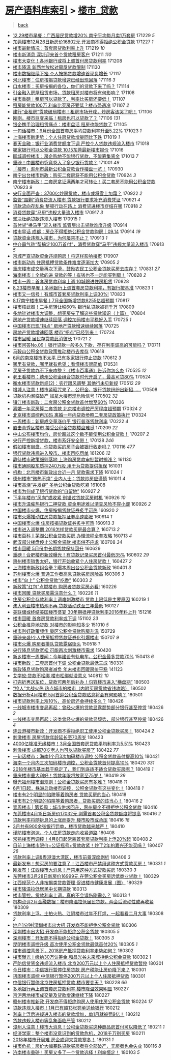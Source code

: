 [房产语料库索引](../../README.md)  > [楼市_贷款](楼市_贷款.md)
====
> [back](../README.md)

- [12.29楼市早餐：广西居民贷款增20% 南宁平均每月卖1万套房](http://jkwz.applinzi.com/ittc/7052515098512327697.html#12.29%E6%A5%BC%E5%B8%82%E6%97%A9%E9%A4%90%EF%BC%9A%E5%B9%BF%E8%A5%BF%E5%B1%85%E6%B0%91%E8%B4%B7%E6%AC%BE%E5%A2%9E20%25+%E5%8D%97%E5%AE%81%E5%B9%B3%E5%9D%87%E6%AF%8F%E6%9C%88%E5%8D%961%E4%B8%87%E5%A5%97%E6%88%BF) 171229 *5* 
- [东莞楼市12月26日新房价16802元 开发商不得拒绝公积金贷款](http://jkwz.applinzi.com/ittc/7051768525222315024.html#%E4%B8%9C%E8%8E%9E%E6%A5%BC%E5%B8%8212%E6%9C%8826%E6%97%A5%E6%96%B0%E6%88%BF%E4%BB%B716802%E5%85%83+%E5%BC%80%E5%8F%91%E5%95%86%E4%B8%8D%E5%BE%97%E6%8B%92%E7%BB%9D%E5%85%AC%E7%A7%AF%E9%87%91%E8%B4%B7%E6%AC%BE) 171227 *1* 
- [楼市最新情况：首套房贷款利率上升](http://jkwz.applinzi.com/ittc/7048757250397570065.html#%E6%A5%BC%E5%B8%82%E6%9C%80%E6%96%B0%E6%83%85%E5%86%B5%EF%BC%9A%E9%A6%96%E5%A5%97%E6%88%BF%E8%B4%B7%E6%AC%BE%E5%88%A9%E7%8E%87%E4%B8%8A%E5%8D%87) 171219 *10* 
- [楼市新消息 深圳迎来首个贷款租房客户](http://jkwz.applinzi.com/ittc/7045787948962808848.html#%E6%A5%BC%E5%B8%82%E6%96%B0%E6%B6%88%E6%81%AF+%E6%B7%B1%E5%9C%B3%E8%BF%8E%E6%9D%A5%E9%A6%96%E4%B8%AA%E8%B4%B7%E6%AC%BE%E7%A7%9F%E6%88%BF%E5%AE%A2%E6%88%B7) 171211 *110* 
- [楼市大变化！各地银行或将上调首付房贷款利率](http://jkwz.applinzi.com/ittc/7044704806684328977.html#%E6%A5%BC%E5%B8%82%E5%A4%A7%E5%8F%98%E5%8C%96%EF%BC%81%E5%90%84%E5%9C%B0%E9%93%B6%E8%A1%8C%E6%88%96%E5%B0%86%E4%B8%8A%E8%B0%83%E9%A6%96%E4%BB%98%E6%88%BF%E8%B4%B7%E6%AC%BE%E5%88%A9%E7%8E%87) 171208  
- [楼市降温 新西兰放松对房屋贷款限制](http://jkwz.applinzi.com/ittc/7041602214898959376.html#%E6%A5%BC%E5%B8%82%E9%99%8D%E6%B8%A9+%E6%96%B0%E8%A5%BF%E5%85%B0%E6%94%BE%E6%9D%BE%E5%AF%B9%E6%88%BF%E5%B1%8B%E8%B4%B7%E6%AC%BE%E9%99%90%E5%88%B6) 171130  
- [楼市数据继续下挫 个人按揭贷款增速首现负增长](http://jkwz.applinzi.com/ittc/7036880069040014353.html#%E6%A5%BC%E5%B8%82%E6%95%B0%E6%8D%AE%E7%BB%A7%E7%BB%AD%E4%B8%8B%E6%8C%AB+%E4%B8%AA%E4%BA%BA%E6%8C%89%E6%8F%AD%E8%B4%B7%E6%AC%BE%E5%A2%9E%E9%80%9F%E9%A6%96%E7%8E%B0%E8%B4%9F%E5%A2%9E%E9%95%BF) 171117  
- [河北楼市：住房按揭贷款增速已经出现回落](http://jkwz.applinzi.com/ittc/7036428404549747728.html#%E6%B2%B3%E5%8C%97%E6%A5%BC%E5%B8%82%EF%BC%9A%E4%BD%8F%E6%88%BF%E6%8C%89%E6%8F%AD%E8%B4%B7%E6%AC%BE%E5%A2%9E%E9%80%9F%E5%B7%B2%E7%BB%8F%E5%87%BA%E7%8E%B0%E5%9B%9E%E8%90%BD) 171116 *3* 
- [口水楼市：买房按揭的各位，你们的贷款下来了吗？](http://jkwz.applinzi.com/ittc/7035749573602051088.html#%E5%8F%A3%E6%B0%B4%E6%A5%BC%E5%B8%82%EF%BC%9A%E4%B9%B0%E6%88%BF%E6%8C%89%E6%8F%AD%E7%9A%84%E5%90%84%E4%BD%8D%EF%BC%8C%E4%BD%A0%E4%BB%AC%E7%9A%84%E8%B4%B7%E6%AC%BE%E4%B8%8B%E6%9D%A5%E4%BA%86%E5%90%97%EF%BC%9F) 171114  
- [引金融入房屋租赁市场，贷款租房对楼市将有何影响？](http://jkwz.applinzi.com/ittc/7033592318437884945.html#%E5%BC%95%E9%87%91%E8%9E%8D%E5%85%A5%E6%88%BF%E5%B1%8B%E7%A7%9F%E8%B5%81%E5%B8%82%E5%9C%BA%EF%BC%8C%E8%B4%B7%E6%AC%BE%E7%A7%9F%E6%88%BF%E5%AF%B9%E6%A5%BC%E5%B8%82%E5%B0%86%E6%9C%89%E4%BD%95%E5%BD%B1%E5%93%8D%EF%BC%9F) 171108  
- [楼市重磅｜租房可以贷款了、利率比买房还要低！](http://jkwz.applinzi.com/ittc/7033156785442128913.html#%E6%A5%BC%E5%B8%82%E9%87%8D%E7%A3%85%EF%BD%9C%E7%A7%9F%E6%88%BF%E5%8F%AF%E4%BB%A5%E8%B4%B7%E6%AC%BE%E4%BA%86%E3%80%81%E5%88%A9%E7%8E%87%E6%AF%94%E4%B9%B0%E6%88%BF%E8%BF%98%E8%A6%81%E4%BD%8E%EF%BC%81) 171107  
- [租房能贷款100万 利率比买房还要低？楼市恐遇冷](http://jkwz.applinzi.com/ittc/7033147883484873745.html#%E7%A7%9F%E6%88%BF%E8%83%BD%E8%B4%B7%E6%AC%BE100%E4%B8%87+%E5%88%A9%E7%8E%87%E6%AF%94%E4%B9%B0%E6%88%BF%E8%BF%98%E8%A6%81%E4%BD%8E%EF%BC%9F%E6%A5%BC%E5%B8%82%E6%81%90%E9%81%87%E5%86%B7) 171107 *2* 
- [建行“全租房”贷款破局楼市！租房市场开戏，炒房客该哭了吧！](http://jkwz.applinzi.com/ittc/7032979206525420561.html#%E5%BB%BA%E8%A1%8C%E2%80%9C%E5%85%A8%E7%A7%9F%E6%88%BF%E2%80%9D%E8%B4%B7%E6%AC%BE%E7%A0%B4%E5%B1%80%E6%A5%BC%E5%B8%82%EF%BC%81%E7%A7%9F%E6%88%BF%E5%B8%82%E5%9C%BA%E5%BC%80%E6%88%8F%EF%BC%8C%E7%82%92%E6%88%BF%E5%AE%A2%E8%AF%A5%E5%93%AD%E4%BA%86%E5%90%A7%EF%BC%81) 171106  
- [刚刚，楼市巨变来临！租房也可以贷款了？](http://jkwz.applinzi.com/ittc/7032953021359719441.html#%E5%88%9A%E5%88%9A%EF%BC%8C%E6%A5%BC%E5%B8%82%E5%B7%A8%E5%8F%98%E6%9D%A5%E4%B8%B4%EF%BC%81%E7%A7%9F%E6%88%BF%E4%B9%9F%E5%8F%AF%E4%BB%A5%E8%B4%B7%E6%AC%BE%E4%BA%86%EF%BC%9F) 171106 *131* 
- [银企携手治理租赁痛点：楼市盘活 租房也能贷款了](http://jkwz.applinzi.com/ittc/7032510496434029584.html#%E9%93%B6%E4%BC%81%E6%90%BA%E6%89%8B%E6%B2%BB%E7%90%86%E7%A7%9F%E8%B5%81%E7%97%9B%E7%82%B9%EF%BC%9A%E6%A5%BC%E5%B8%82%E7%9B%98%E6%B4%BB+%E7%A7%9F%E6%88%BF%E4%B9%9F%E8%83%BD%E8%B4%B7%E6%AC%BE%E4%BA%86) 171105  
- [一句话楼市：9月份全国首套房平均贷款利率升至5.22%](http://jkwz.applinzi.com/ittc/7027632909031310352.html#%E4%B8%80%E5%8F%A5%E8%AF%9D%E6%A5%BC%E5%B8%82%EF%BC%9A9%E6%9C%88%E4%BB%BD%E5%85%A8%E5%9B%BD%E9%A6%96%E5%A5%97%E6%88%BF%E5%B9%B3%E5%9D%87%E8%B4%B7%E6%AC%BE%E5%88%A9%E7%8E%87%E5%8D%87%E8%87%B35.22%25) 171023 *1* 
- [上海楼市新走势：个人住房贷款增量同比下跌](http://jkwz.applinzi.com/ittc/7026087238046319633.html#%E4%B8%8A%E6%B5%B7%E6%A5%BC%E5%B8%82%E6%96%B0%E8%B5%B0%E5%8A%BF%EF%BC%9A%E4%B8%AA%E4%BA%BA%E4%BD%8F%E6%88%BF%E8%B4%B7%E6%AC%BE%E5%A2%9E%E9%87%8F%E5%90%8C%E6%AF%94%E4%B8%8B%E8%B7%8C) 171019 *1* 
- [春天金融：银行业消费贷额度下调 严控个人贷款违规流入楼市](http://jkwz.applinzi.com/ittc/7025817383606944785.html#%E6%98%A5%E5%A4%A9%E9%87%91%E8%9E%8D%EF%BC%9A%E9%93%B6%E8%A1%8C%E4%B8%9A%E6%B6%88%E8%B4%B9%E8%B4%B7%E9%A2%9D%E5%BA%A6%E4%B8%8B%E8%B0%83+%E4%B8%A5%E6%8E%A7%E4%B8%AA%E4%BA%BA%E8%B4%B7%E6%AC%BE%E8%BF%9D%E8%A7%84%E6%B5%81%E5%85%A5%E6%A5%BC%E5%B8%82) 171018  
- [哪家银行可以公积金贷款 10.15东莞最新楼市报价](http://jkwz.applinzi.com/ittc/7024973689014191120.html#%E5%93%AA%E5%AE%B6%E9%93%B6%E8%A1%8C%E5%8F%AF%E4%BB%A5%E5%85%AC%E7%A7%AF%E9%87%91%E8%B4%B7%E6%AC%BE+10.15%E4%B8%9C%E8%8E%9E%E6%9C%80%E6%96%B0%E6%A5%BC%E5%B8%82%E6%8A%A5%E4%BB%B7) 171016  
- [聊城调控楼市：房企购地不能银行贷款，不能筹集资金](http://jkwz.applinzi.com/ittc/7023945113733170193.html#%E8%81%8A%E5%9F%8E%E8%B0%83%E6%8E%A7%E6%A5%BC%E5%B8%82%EF%BC%9A%E6%88%BF%E4%BC%81%E8%B4%AD%E5%9C%B0%E4%B8%8D%E8%83%BD%E9%93%B6%E8%A1%8C%E8%B4%B7%E6%AC%BE%EF%BC%8C%E4%B8%8D%E8%83%BD%E7%AD%B9%E9%9B%86%E8%B5%84%E9%87%91) 171013 *7* 
- [重磅！中国楼市究竟卷入了多少银行贷款？](http://jkwz.applinzi.com/ittc/7018863991353508880.html#%E9%87%8D%E7%A3%85%EF%BC%81%E4%B8%AD%E5%9B%BD%E6%A5%BC%E5%B8%82%E7%A9%B6%E7%AB%9F%E5%8D%B7%E5%85%A5%E4%BA%86%E5%A4%9A%E5%B0%91%E9%93%B6%E8%A1%8C%E8%B4%B7%E6%AC%BE%EF%BC%9F) 171001 *49* 
- [「楼市」滁州市最新公积金贷款合作楼盘一览！](http://jkwz.applinzi.com/ittc/7019176125690020880.html#%E3%80%8C%E6%A5%BC%E5%B8%82%E3%80%8D%E6%BB%81%E5%B7%9E%E5%B8%82%E6%9C%80%E6%96%B0%E5%85%AC%E7%A7%AF%E9%87%91%E8%B4%B7%E6%AC%BE%E5%90%88%E4%BD%9C%E6%A5%BC%E7%9B%98%E4%B8%80%E8%A7%88%EF%BC%81) 170930  
- [南宁出台楼市新政：购买二套房将不能用公积金贷款](http://jkwz.applinzi.com/ittc/7016797270404760592.html#%E5%8D%97%E5%AE%81%E5%87%BA%E5%8F%B0%E6%A5%BC%E5%B8%82%E6%96%B0%E6%94%BF%EF%BC%9A%E8%B4%AD%E4%B9%B0%E4%BA%8C%E5%A5%97%E6%88%BF%E5%B0%86%E4%B8%8D%E8%83%BD%E7%94%A8%E5%85%AC%E7%A7%AF%E9%87%91%E8%B4%B7%E6%AC%BE) 170924 *3* 
- [南宁楼市新政！二套房拿证满两年才可转让！买二套房不能用公积金贷款](http://jkwz.applinzi.com/ittc/7016498560839975952.html#%E5%8D%97%E5%AE%81%E6%A5%BC%E5%B8%82%E6%96%B0%E6%94%BF%EF%BC%81%E4%BA%8C%E5%A5%97%E6%88%BF%E6%8B%BF%E8%AF%81%E6%BB%A1%E4%B8%A4%E5%B9%B4%E6%89%8D%E5%8F%AF%E8%BD%AC%E8%AE%A9%EF%BC%81%E4%B9%B0%E4%BA%8C%E5%A5%97%E6%88%BF%E4%B8%8D%E8%83%BD%E7%94%A8%E5%85%AC%E7%A7%AF%E9%87%91%E8%B4%B7%E6%AC%BE) 170923 *9* 
- [央行全面严查：3700亿炒房贷款，楼市或将雪上加霜？](http://jkwz.applinzi.com/ittc/7016081625891472401.html#%E5%A4%AE%E8%A1%8C%E5%85%A8%E9%9D%A2%E4%B8%A5%E6%9F%A5%EF%BC%9A3700%E4%BA%BF%E7%82%92%E6%88%BF%E8%B4%B7%E6%AC%BE%EF%BC%8C%E6%A5%BC%E5%B8%82%E6%88%96%E5%B0%86%E9%9B%AA%E4%B8%8A%E5%8A%A0%E9%9C%9C%EF%BC%9F) 170922 *2* 
- [监管“围剿”消费贷流入楼市 贷款银行要求补充消费凭证](http://jkwz.applinzi.com/ittc/7015673660906669072.html#%E7%9B%91%E7%AE%A1%E2%80%9C%E5%9B%B4%E5%89%BF%E2%80%9D%E6%B6%88%E8%B4%B9%E8%B4%B7%E6%B5%81%E5%85%A5%E6%A5%BC%E5%B8%82+%E8%B4%B7%E6%AC%BE%E9%93%B6%E8%A1%8C%E8%A6%81%E6%B1%82%E8%A1%A5%E5%85%85%E6%B6%88%E8%B4%B9%E5%87%AD%E8%AF%81) 170921 *4* 
- [贷款流向存乱象 整顿行动在路上 消费贷进楼市症结在哪](http://jkwz.applinzi.com/ittc/7014429723751613456.html#%E8%B4%B7%E6%AC%BE%E6%B5%81%E5%90%91%E5%AD%98%E4%B9%B1%E8%B1%A1+%E6%95%B4%E9%A1%BF%E8%A1%8C%E5%8A%A8%E5%9C%A8%E8%B7%AF%E4%B8%8A+%E6%B6%88%E8%B4%B9%E8%B4%B7%E8%BF%9B%E6%A5%BC%E5%B8%82%E7%97%87%E7%BB%93%E5%9C%A8%E5%93%AA) 170918 *2* 
- [消费贷款穿“马甲”违规大量流入楼市](http://jkwz.applinzi.com/ittc/7014179811092857872.html#%E6%B6%88%E8%B4%B9%E8%B4%B7%E6%AC%BE%E7%A9%BF%E2%80%9C%E9%A9%AC%E7%94%B2%E2%80%9D%E8%BF%9D%E8%A7%84%E5%A4%A7%E9%87%8F%E6%B5%81%E5%85%A5%E6%A5%BC%E5%B8%82) 170917 *3* 
- [坚决杜绝贷款违规入楼市](http://jkwz.applinzi.com/ittc/7013431736149738512.html#%E5%9D%9A%E5%86%B3%E6%9D%9C%E7%BB%9D%E8%B4%B7%E6%AC%BE%E8%BF%9D%E8%A7%84%E5%85%A5%E6%A5%BC%E5%B8%82) 170915 *1* 
- [首付贷“换马甲”流入楼市 监管层出击贷款难度升级](http://jkwz.applinzi.com/ittc/7013226676488766225.html#%E9%A6%96%E4%BB%98%E8%B4%B7%E2%80%9C%E6%8D%A2%E9%A9%AC%E7%94%B2%E2%80%9D%E6%B5%81%E5%85%A5%E6%A5%BC%E5%B8%82+%E7%9B%91%E7%AE%A1%E5%B1%82%E5%87%BA%E5%87%BB%E8%B4%B7%E6%AC%BE%E9%9A%BE%E5%BA%A6%E5%8D%87%E7%BA%A7) 170914  
- [楼市早话 成都：房企不得拒绝公积金贷款购房｜09.14](http://jkwz.applinzi.com/ittc/7013098903313056785.html#%E6%A5%BC%E5%B8%82%E6%97%A9%E8%AF%9D+%E6%88%90%E9%83%BD%EF%BC%9A%E6%88%BF%E4%BC%81%E4%B8%8D%E5%BE%97%E6%8B%92%E7%BB%9D%E5%85%AC%E7%A7%AF%E9%87%91%E8%B4%B7%E6%AC%BE%E8%B4%AD%E6%88%BF%EF%BD%9C09.14) 170914 *19* 
- [贷款资金违规入楼市，为何屡禁不止？](http://jkwz.applinzi.com/ittc/7012910848090309649.html#%E8%B4%B7%E6%AC%BE%E8%B5%84%E9%87%91%E8%BF%9D%E8%A7%84%E5%85%A5%E6%A5%BC%E5%B8%82%EF%BC%8C%E4%B8%BA%E4%BD%95%E5%B1%A1%E7%A6%81%E4%B8%8D%E6%AD%A2%EF%BC%9F) 170913 *1* 
- [中介霸气称“帮搞定100万首付”，消费贷款穿“马甲”违规大量流入楼市](http://jkwz.applinzi.com/ittc/7012836473265718288.html#%E4%B8%AD%E4%BB%8B%E9%9C%B8%E6%B0%94%E7%A7%B0%E2%80%9C%E5%B8%AE%E6%90%9E%E5%AE%9A100%E4%B8%87%E9%A6%96%E4%BB%98%E2%80%9D%EF%BC%8C%E6%B6%88%E8%B4%B9%E8%B4%B7%E6%AC%BE%E7%A9%BF%E2%80%9C%E9%A9%AC%E7%94%B2%E2%80%9D%E8%BF%9D%E8%A7%84%E5%A4%A7%E9%87%8F%E6%B5%81%E5%85%A5%E6%A5%BC%E5%B8%82) 170913 *5* 
- [京城严查贷款资金违规购房！将这样影响楼市](http://jkwz.applinzi.com/ittc/7010602942389027857.html#%E4%BA%AC%E5%9F%8E%E4%B8%A5%E6%9F%A5%E8%B4%B7%E6%AC%BE%E8%B5%84%E9%87%91%E8%BF%9D%E8%A7%84%E8%B4%AD%E6%88%BF%EF%BC%81%E5%B0%86%E8%BF%99%E6%A0%B7%E5%BD%B1%E5%93%8D%E6%A5%BC%E5%B8%82) 170907  
- [楼市新动态 住房抵押贷款条件难度逐渐加大](http://jkwz.applinzi.com/ittc/7009762313874441232.html#%E6%A5%BC%E5%B8%82%E6%96%B0%E5%8A%A8%E6%80%81+%E4%BD%8F%E6%88%BF%E6%8A%B5%E6%8A%BC%E8%B4%B7%E6%AC%BE%E6%9D%A1%E4%BB%B6%E9%9A%BE%E5%BA%A6%E9%80%90%E6%B8%90%E5%8A%A0%E5%A4%A7) 170905 *2* 
- [重庆楼市成交量再次下滑，鼓励农民工公积金贷款买房去库存？](http://jkwz.applinzi.com/ittc/7007988962508145681.html#%E9%87%8D%E5%BA%86%E6%A5%BC%E5%B8%82%E6%88%90%E4%BA%A4%E9%87%8F%E5%86%8D%E6%AC%A1%E4%B8%8B%E6%BB%91%EF%BC%8C%E9%BC%93%E5%8A%B1%E5%86%9C%E6%B0%91%E5%B7%A5%E5%85%AC%E7%A7%AF%E9%87%91%E8%B4%B7%E6%AC%BE%E4%B9%B0%E6%88%BF%E5%8E%BB%E5%BA%93%E5%AD%98%EF%BC%9F) 170831 *27* 
- [海南楼市丨全款的进 贷款的等！有钱也不一定能买到房！](http://jkwz.applinzi.com/ittc/7006870918675301392.html#%E6%B5%B7%E5%8D%97%E6%A5%BC%E5%B8%82%E4%B8%A8%E5%85%A8%E6%AC%BE%E7%9A%84%E8%BF%9B+%E8%B4%B7%E6%AC%BE%E7%9A%84%E7%AD%89%EF%BC%81%E6%9C%89%E9%92%B1%E4%B9%9F%E4%B8%8D%E4%B8%80%E5%AE%9A%E8%83%BD%E4%B9%B0%E5%88%B0%E6%88%BF%EF%BC%81) 170828 *2* 
- [楼市一周：首套房贷款利率上调 10城跟进住房租赁](http://jkwz.applinzi.com/ittc/7006791008963281937.html#%E6%A5%BC%E5%B8%82%E4%B8%80%E5%91%A8%EF%BC%9A%E9%A6%96%E5%A5%97%E6%88%BF%E8%B4%B7%E6%AC%BE%E5%88%A9%E7%8E%87%E4%B8%8A%E8%B0%83+10%E5%9F%8E%E8%B7%9F%E8%BF%9B%E4%BD%8F%E6%88%BF%E7%A7%9F%E8%B5%81) 170828  
- [8.23楼市早餐丨多地银行上调首套房贷款利率，有银行按基准](http://jkwz.applinzi.com/ittc/7004930253418660881.html#8.23%E6%A5%BC%E5%B8%82%E6%97%A9%E9%A4%90%E4%B8%A8%E5%A4%9A%E5%9C%B0%E9%93%B6%E8%A1%8C%E4%B8%8A%E8%B0%83%E9%A6%96%E5%A5%97%E6%88%BF%E8%B4%B7%E6%AC%BE%E5%88%A9%E7%8E%87%EF%BC%8C%E6%9C%89%E9%93%B6%E8%A1%8C%E6%8C%89%E5%9F%BA%E5%87%86) 170823 *1* 
- [楼市又一信号！有城市首套房贷款利率上调30%!](http://jkwz.applinzi.com/ittc/7004923505035183120.html#%E6%A5%BC%E5%B8%82%E5%8F%88%E4%B8%80%E4%BF%A1%E5%8F%B7%EF%BC%81%E6%9C%89%E5%9F%8E%E5%B8%82%E9%A6%96%E5%A5%97%E6%88%BF%E8%B4%B7%E6%AC%BE%E5%88%A9%E7%8E%87%E4%B8%8A%E8%B0%8330%25%21) 170823  
- [8.17南宁楼市早餐丨7月全国新增贷款8255亿超预期](http://jkwz.applinzi.com/ittc/7002710731001431056.html#8.17%E5%8D%97%E5%AE%81%E6%A5%BC%E5%B8%82%E6%97%A9%E9%A4%90%E4%B8%A87%E6%9C%88%E5%85%A8%E5%9B%BD%E6%96%B0%E5%A2%9E%E8%B4%B7%E6%AC%BE8255%E4%BA%BF%E8%B6%85%E9%A2%84%E6%9C%9F) 170817  
- [楼市核武器！二手房转让税60% 银行乱贷款被罚千万](http://jkwz.applinzi.com/ittc/6999730750407312401.html#%E6%A5%BC%E5%B8%82%E6%A0%B8%E6%AD%A6%E5%99%A8%EF%BC%81%E4%BA%8C%E6%89%8B%E6%88%BF%E8%BD%AC%E8%AE%A9%E7%A8%8E60%25+%E9%93%B6%E8%A1%8C%E4%B9%B1%E8%B4%B7%E6%AC%BE%E8%A2%AB%E7%BD%9A%E5%8D%83%E4%B8%87) 170809  
- [多地针对楼市大调整，想买房先了解这些贷款知识（上篇）](http://jkwz.applinzi.com/ittc/6997957657640829968.html#%E5%A4%9A%E5%9C%B0%E9%92%88%E5%AF%B9%E6%A5%BC%E5%B8%82%E5%A4%A7%E8%B0%83%E6%95%B4%EF%BC%8C%E6%83%B3%E4%B9%B0%E6%88%BF%E5%85%88%E4%BA%86%E8%A7%A3%E8%BF%99%E4%BA%9B%E8%B4%B7%E6%AC%BE%E7%9F%A5%E8%AF%86%EF%BC%88%E4%B8%8A%E7%AF%87%EF%BC%89) 170804  
- [房地产贷款增速继续回落 调控加码楼市平稳好入手](http://jkwz.applinzi.com/ittc/6994286216818983952.html#%E6%88%BF%E5%9C%B0%E4%BA%A7%E8%B4%B7%E6%AC%BE%E5%A2%9E%E9%80%9F%E7%BB%A7%E7%BB%AD%E5%9B%9E%E8%90%BD+%E8%B0%83%E6%8E%A7%E5%8A%A0%E7%A0%81%E6%A5%BC%E5%B8%82%E5%B9%B3%E7%A8%B3%E5%A5%BD%E5%85%A5%E6%89%8B) 170725 *1* 
- [中国楼市已现“拐点” 房地产贷款增速继续回落](http://jkwz.applinzi.com/ittc/6994175637261386768.html#%E4%B8%AD%E5%9B%BD%E6%A5%BC%E5%B8%82%E5%B7%B2%E7%8E%B0%E2%80%9C%E6%8B%90%E7%82%B9%E2%80%9D+%E6%88%BF%E5%9C%B0%E4%BA%A7%E8%B4%B7%E6%AC%BE%E5%A2%9E%E9%80%9F%E7%BB%A7%E7%BB%AD%E5%9B%9E%E8%90%BD) 170725  
- [房地产贷款增速回落 楼市“拐点”已经到来！](http://jkwz.applinzi.com/ittc/6993906046454989840.html#%E6%88%BF%E5%9C%B0%E4%BA%A7%E8%B4%B7%E6%AC%BE%E5%A2%9E%E9%80%9F%E5%9B%9E%E8%90%BD+%E6%A5%BC%E5%B8%82%E2%80%9C%E6%8B%90%E7%82%B9%E2%80%9D%E5%B7%B2%E7%BB%8F%E5%88%B0%E6%9D%A5%EF%BC%81) 170724  
- [楼市回暖 居民存贷款此消彼长](http://jkwz.applinzi.com/ittc/6992584544400966416.html#%E6%A5%BC%E5%B8%82%E5%9B%9E%E6%9A%96+%E5%B1%85%E6%B0%91%E5%AD%98%E8%B4%B7%E6%AC%BE%E6%AD%A4%E6%B6%88%E5%BD%BC%E9%95%BF) 170721 *2* 
- [楼市问答No.09｜银行贷款一般多久下款，存在利率调高的可能吗？](http://jkwz.applinzi.com/ittc/6988833360083158020.html#%E6%A5%BC%E5%B8%82%E9%97%AE%E7%AD%94No.09%EF%BD%9C%E9%93%B6%E8%A1%8C%E8%B4%B7%E6%AC%BE%E4%B8%80%E8%88%AC%E5%A4%9A%E4%B9%85%E4%B8%8B%E6%AC%BE%EF%BC%8C%E5%AD%98%E5%9C%A8%E5%88%A9%E7%8E%87%E8%B0%83%E9%AB%98%E7%9A%84%E5%8F%AF%E8%83%BD%E5%90%97%EF%BC%9F) 170711  
- [马鞍山公积金贷款政策推动楼市去库存](http://jkwz.applinzi.com/ittc/6980567281510646789.html#%E9%A9%AC%E9%9E%8D%E5%B1%B1%E5%85%AC%E7%A7%AF%E9%87%91%E8%B4%B7%E6%AC%BE%E6%94%BF%E7%AD%96%E6%8E%A8%E5%8A%A8%E6%A5%BC%E5%B8%82%E5%8E%BB%E5%BA%93%E5%AD%98) 170618  
- [6月的南京楼市不太平 已有多家银行停止贷款](http://jkwz.applinzi.com/ittc/6978331584808616964.html#6%E6%9C%88%E7%9A%84%E5%8D%97%E4%BA%AC%E6%A5%BC%E5%B8%82%E4%B8%8D%E5%A4%AA%E5%B9%B3+%E5%B7%B2%E6%9C%89%E5%A4%9A%E5%AE%B6%E9%93%B6%E8%A1%8C%E5%81%9C%E6%AD%A2%E8%B4%B7%E6%AC%BE) 170612 *3* 
- [哪里有贷款，哪里就有希望：看懂楼市很简单](http://jkwz.applinzi.com/ittc/6973767456215532548.html#%E5%93%AA%E9%87%8C%E6%9C%89%E8%B4%B7%E6%AC%BE%EF%BC%8C%E5%93%AA%E9%87%8C%E5%B0%B1%E6%9C%89%E5%B8%8C%E6%9C%9B%EF%BC%9A%E7%9C%8B%E6%87%82%E6%A5%BC%E5%B8%82%E5%BE%88%E7%AE%80%E5%8D%95) 170531  
- [买房子贷款办不下来咋整？《楼市百事通》告诉你怎么办](http://jkwz.applinzi.com/ittc/6971383612816491525.html#%E4%B9%B0%E6%88%BF%E5%AD%90%E8%B4%B7%E6%AC%BE%E5%8A%9E%E4%B8%8D%E4%B8%8B%E6%9D%A5%E5%92%8B%E6%95%B4%EF%BC%9F%E3%80%8A%E6%A5%BC%E5%B8%82%E7%99%BE%E4%BA%8B%E9%80%9A%E3%80%8B%E5%91%8A%E8%AF%89%E4%BD%A0%E6%80%8E%E4%B9%88%E5%8A%9E) 170525 *12* 
- [老王看楼市：德州公积金组合贷款时代开启了，最高可贷80%](http://jkwz.applinzi.com/ittc/6971376304787031045.html#%E8%80%81%E7%8E%8B%E7%9C%8B%E6%A5%BC%E5%B8%82%EF%BC%9A%E5%BE%B7%E5%B7%9E%E5%85%AC%E7%A7%AF%E9%87%91%E7%BB%84%E5%90%88%E8%B4%B7%E6%AC%BE%E6%97%B6%E4%BB%A3%E5%BC%80%E5%90%AF%E4%BA%86%EF%BC%8C%E6%9C%80%E9%AB%98%E5%8F%AF%E8%B4%B780%25) 170524  
- [衡水楼市贷款新规(2)：农行跟风调整 其他行未见新规](http://jkwz.applinzi.com/ittc/6966727834696418309.html#%E8%A1%A1%E6%B0%B4%E6%A5%BC%E5%B8%82%E8%B4%B7%E6%AC%BE%E6%96%B0%E8%A7%84%282%29%EF%BC%9A%E5%86%9C%E8%A1%8C%E8%B7%9F%E9%A3%8E%E8%B0%83%E6%95%B4+%E5%85%B6%E4%BB%96%E8%A1%8C%E6%9C%AA%E8%A7%81%E6%96%B0%E8%A7%84) 170512 *29* 
- [增城人注意！楼市紧箍咒来了，公积金、银行贷款纷纷出新招……](http://jkwz.applinzi.com/ittc/6965134736723805188.html#%E5%A2%9E%E5%9F%8E%E4%BA%BA%E6%B3%A8%E6%84%8F%EF%BC%81%E6%A5%BC%E5%B8%82%E7%B4%A7%E7%AE%8D%E5%92%92%E6%9D%A5%E4%BA%86%EF%BC%8C%E5%85%AC%E7%A7%AF%E9%87%91%E3%80%81%E9%93%B6%E8%A1%8C%E8%B4%B7%E6%AC%BE%E7%BA%B7%E7%BA%B7%E5%87%BA%E6%96%B0%E6%8B%9B%E2%80%A6%E2%80%A6) 170508  
- [贷款机构濒临破产 加拿大楼市现危险信号](http://jkwz.applinzi.com/ittc/6962863034463683589.html#%E8%B4%B7%E6%AC%BE%E6%9C%BA%E6%9E%84%E6%BF%92%E4%B8%B4%E7%A0%B4%E4%BA%A7+%E5%8A%A0%E6%8B%BF%E5%A4%A7%E6%A5%BC%E5%B8%82%E7%8E%B0%E5%8D%B1%E9%99%A9%E4%BF%A1%E5%8F%B7) 170502 *32* 
- [镇江楼市新政：二套房公积金贷款首付增至60%](http://jkwz.applinzi.com/ittc/6949257919244796932.html#%E9%95%87%E6%B1%9F%E6%A5%BC%E5%B8%82%E6%96%B0%E6%94%BF%EF%BC%9A%E4%BA%8C%E5%A5%97%E6%88%BF%E5%85%AC%E7%A7%AF%E9%87%91%E8%B4%B7%E6%AC%BE%E9%A6%96%E4%BB%98%E5%A2%9E%E8%87%B360%25) 170326  
- [离婚一年买房算二套贷款 北京楼市调控严厉程度超预期](http://jkwz.applinzi.com/ittc/6948551991017079813.html#%E7%A6%BB%E5%A9%9A%E4%B8%80%E5%B9%B4%E4%B9%B0%E6%88%BF%E7%AE%97%E4%BA%8C%E5%A5%97%E8%B4%B7%E6%AC%BE+%E5%8C%97%E4%BA%AC%E6%A5%BC%E5%B8%82%E8%B0%83%E6%8E%A7%E4%B8%A5%E5%8E%89%E7%A8%8B%E5%BA%A6%E8%B6%85%E9%A2%84%E6%9C%9F) 170324 *2* 
- [北京楼市调控再加码 离婚一年内贷款参照二套房贷政策执行](http://jkwz.applinzi.com/ittc/6948524605827449860.html#%E5%8C%97%E4%BA%AC%E6%A5%BC%E5%B8%82%E8%B0%83%E6%8E%A7%E5%86%8D%E5%8A%A0%E7%A0%81+%E7%A6%BB%E5%A9%9A%E4%B8%80%E5%B9%B4%E5%86%85%E8%B4%B7%E6%AC%BE%E5%8F%82%E7%85%A7%E4%BA%8C%E5%A5%97%E6%88%BF%E8%B4%B7%E6%94%BF%E7%AD%96%E6%89%A7%E8%A1%8C) 170324  
- [一周楼市：新房成交量涨价平 银行普涨贷款利率](http://jkwz.applinzi.com/ittc/6937417122077737988.html#%E4%B8%80%E5%91%A8%E6%A5%BC%E5%B8%82%EF%BC%9A%E6%96%B0%E6%88%BF%E6%88%90%E4%BA%A4%E9%87%8F%E6%B6%A8%E4%BB%B7%E5%B9%B3+%E9%93%B6%E8%A1%8C%E6%99%AE%E6%B6%A8%E8%B4%B7%E6%AC%BE%E5%88%A9%E7%8E%87) 170222 *4* 
- [直击青秀区楼市 接受公积金贷款楼盘难觅](http://jkwz.applinzi.com/ittc/6932603514764395524.html#%E7%9B%B4%E5%87%BB%E9%9D%92%E7%A7%80%E5%8C%BA%E6%A5%BC%E5%B8%82+%E6%8E%A5%E5%8F%97%E5%85%AC%E7%A7%AF%E9%87%91%E8%B4%B7%E6%AC%BE%E6%A5%BC%E7%9B%98%E9%9A%BE%E8%A7%85) 170209 *22* 
- [中山公布楼市均价，房价超过这个数不能使用公积金贷款！](http://jkwz.applinzi.com/ittc/6931880886017721348.html#%E4%B8%AD%E5%B1%B1%E5%85%AC%E5%B8%83%E6%A5%BC%E5%B8%82%E5%9D%87%E4%BB%B7%EF%BC%8C%E6%88%BF%E4%BB%B7%E8%B6%85%E8%BF%87%E8%BF%99%E4%B8%AA%E6%95%B0%E4%B8%8D%E8%83%BD%E4%BD%BF%E7%94%A8%E5%85%AC%E7%A7%AF%E9%87%91%E8%B4%B7%E6%AC%BE%EF%BC%81) 170207 *2* 
- [央行严控新增贷款，楼市系好安全带！](http://jkwz.applinzi.com/ittc/6928119423818007557.html#%E5%A4%AE%E8%A1%8C%E4%B8%A5%E6%8E%A7%E6%96%B0%E5%A2%9E%E8%B4%B7%E6%AC%BE%EF%BC%8C%E6%A5%BC%E5%B8%82%E7%B3%BB%E5%A5%BD%E5%AE%89%E5%85%A8%E5%B8%A6%EF%BC%81) 170128 *246* 
- [假如楼市崩盘，你贷款买的房子会被银行收走吗？](http://jkwz.applinzi.com/ittc/6923781115457586181.html#%E5%81%87%E5%A6%82%E6%A5%BC%E5%B8%82%E5%B4%A9%E7%9B%98%EF%BC%8C%E4%BD%A0%E8%B4%B7%E6%AC%BE%E4%B9%B0%E7%9A%84%E6%88%BF%E5%AD%90%E4%BC%9A%E8%A2%AB%E9%93%B6%E8%A1%8C%E6%94%B6%E8%B5%B0%E5%90%97%EF%BC%9F) 170116 *477* 
- [银行贷款违规进入股市、楼市再吃罚单](http://jkwz.applinzi.com/ittc/6908344450769486853.html#%E9%93%B6%E8%A1%8C%E8%B4%B7%E6%AC%BE%E8%BF%9D%E8%A7%84%E8%BF%9B%E5%85%A5%E8%82%A1%E5%B8%82%E3%80%81%E6%A5%BC%E5%B8%82%E5%86%8D%E5%90%83%E7%BD%9A%E5%8D%95) 161206 *12* 
- [静待楼市政策细则落地 上海购房贷款审批暂时搁浅？](http://jkwz.applinzi.com/ittc/6906428055081190405.html#%E9%9D%99%E5%BE%85%E6%A5%BC%E5%B8%82%E6%94%BF%E7%AD%96%E7%BB%86%E5%88%99%E8%90%BD%E5%9C%B0+%E4%B8%8A%E6%B5%B7%E8%B4%AD%E6%88%BF%E8%B4%B7%E6%AC%BE%E5%AE%A1%E6%89%B9%E6%9A%82%E6%97%B6%E6%90%81%E6%B5%85%EF%BC%9F) 161130  
- [楼市通网股东质押240万股 用于为贷款提供担保](http://jkwz.applinzi.com/ittc/6895122812317991941.html#%E6%A5%BC%E5%B8%82%E9%80%9A%E7%BD%91%E8%82%A1%E4%B8%9C%E8%B4%A8%E6%8A%BC240%E4%B8%87%E8%82%A1+%E7%94%A8%E4%BA%8E%E4%B8%BA%E8%B4%B7%E6%AC%BE%E6%8F%90%E4%BE%9B%E6%8B%85%E4%BF%9D) 161031  
- [机构：北京楼市新政出台近一月 贷款需求下降](http://jkwz.applinzi.com/ittc/6892601593261720580.html#%E6%9C%BA%E6%9E%84%EF%BC%9A%E5%8C%97%E4%BA%AC%E6%A5%BC%E5%B8%82%E6%96%B0%E6%94%BF%E5%87%BA%E5%8F%B0%E8%BF%91%E4%B8%80%E6%9C%88+%E8%B4%B7%E6%AC%BE%E9%9C%80%E6%B1%82%E4%B8%8B%E9%99%8D) 161024 *1* 
- [德州楼市“微热不烧” 业内人士：贷款炒房应谨慎](http://jkwz.applinzi.com/ittc/6887655833537610757.html#%E5%BE%B7%E5%B7%9E%E6%A5%BC%E5%B8%82%E2%80%9C%E5%BE%AE%E7%83%AD%E4%B8%8D%E7%83%A7%E2%80%9D+%E4%B8%9A%E5%86%85%E4%BA%BA%E5%A3%AB%EF%BC%9A%E8%B4%B7%E6%AC%BE%E7%82%92%E6%88%BF%E5%BA%94%E8%B0%A8%E6%85%8E) 161011 *4* 
- [楼市高烧“并发症” 多地公积金贷款吃紧](http://jkwz.applinzi.com/ittc/6886701164707447813.html#%E6%A5%BC%E5%B8%82%E9%AB%98%E7%83%A7%E2%80%9C%E5%B9%B6%E5%8F%91%E7%97%87%E2%80%9D+%E5%A4%9A%E5%9C%B0%E5%85%AC%E7%A7%AF%E9%87%91%E8%B4%B7%E6%AC%BE%E5%90%83%E7%B4%A7) 161008  
- [楼市为何成了银行贷款的“自留地”](http://jkwz.applinzi.com/ittc/6882506084899619845.html#%E6%A5%BC%E5%B8%82%E4%B8%BA%E4%BD%95%E6%88%90%E4%BA%86%E9%93%B6%E8%A1%8C%E8%B4%B7%E6%AC%BE%E7%9A%84%E2%80%9C%E8%87%AA%E7%95%99%E5%9C%B0%E2%80%9D) 160927 *2* 
- [下半年楼市“风向”或收紧 别错过贷款买房时机](http://jkwz.applinzi.com/ittc/6882128996350821381.html#%E4%B8%8B%E5%8D%8A%E5%B9%B4%E6%A5%BC%E5%B8%82%E2%80%9C%E9%A3%8E%E5%90%91%E2%80%9D%E6%88%96%E6%94%B6%E7%B4%A7+%E5%88%AB%E9%94%99%E8%BF%87%E8%B4%B7%E6%AC%BE%E4%B9%B0%E6%88%BF%E6%97%B6%E6%9C%BA) 160926 *10* 
- [楼市升温催热银行二押贷款 资金用途难以清查风险不容小觑](http://jkwz.applinzi.com/ittc/6882106393825379333.html#%E6%A5%BC%E5%B8%82%E5%8D%87%E6%B8%A9%E5%82%AC%E7%83%AD%E9%93%B6%E8%A1%8C%E4%BA%8C%E6%8A%BC%E8%B4%B7%E6%AC%BE+%E8%B5%84%E9%87%91%E7%94%A8%E9%80%94%E9%9A%BE%E4%BB%A5%E6%B8%85%E6%9F%A5%E9%A3%8E%E9%99%A9%E4%B8%8D%E5%AE%B9%E5%B0%8F%E8%A7%91) 160926 *2* 
- [中国楼市火爆，住房按揭贷款证券炙手可热](http://jkwz.applinzi.com/ittc/6879888240080847876.html#%E4%B8%AD%E5%9B%BD%E6%A5%BC%E5%B8%82%E7%81%AB%E7%88%86%EF%BC%8C%E4%BD%8F%E6%88%BF%E6%8C%89%E6%8F%AD%E8%B4%B7%E6%AC%BE%E8%AF%81%E5%88%B8%E7%82%99%E6%89%8B%E5%8F%AF%E7%83%AD) 160920 *2* 
- [楼市火爆推动住房贷款抵押证券高速膨胀](http://jkwz.applinzi.com/ittc/6877663810671870980.html#%E6%A5%BC%E5%B8%82%E7%81%AB%E7%88%86%E6%8E%A8%E5%8A%A8%E4%BD%8F%E6%88%BF%E8%B4%B7%E6%AC%BE%E6%8A%B5%E6%8A%BC%E8%AF%81%E5%88%B8%E9%AB%98%E9%80%9F%E8%86%A8%E8%83%80) 160914 *1* 
- [中国楼市火爆 住房按揭贷款证券炙手可热](http://jkwz.applinzi.com/ittc/6877264919627564037.html#%E4%B8%AD%E5%9B%BD%E6%A5%BC%E5%B8%82%E7%81%AB%E7%88%86+%E4%BD%8F%E6%88%BF%E6%8C%89%E6%8F%AD%E8%B4%B7%E6%AC%BE%E8%AF%81%E5%88%B8%E7%82%99%E6%89%8B%E5%8F%AF%E7%83%AD) 160913 *3* 
- [楼市进入调整期 2016怎样贷款买房最合算？](http://jkwz.applinzi.com/ittc/6854405961661547525.html#%E6%A5%BC%E5%B8%82%E8%BF%9B%E5%85%A5%E8%B0%83%E6%95%B4%E6%9C%9F+2016%E6%80%8E%E6%A0%B7%E8%B4%B7%E6%AC%BE%E4%B9%B0%E6%88%BF%E6%9C%80%E5%90%88%E7%AE%97%EF%BC%9F) 160713 *2* 
- [楼市百科┃芜湖公积金贷款买房 办理流程全套攻略](http://jkwz.applinzi.com/ittc/6854260828358050820.html#%E6%A5%BC%E5%B8%82%E7%99%BE%E7%A7%91%E2%94%83%E8%8A%9C%E6%B9%96%E5%85%AC%E7%A7%AF%E9%87%91%E8%B4%B7%E6%AC%BE%E4%B9%B0%E6%88%BF+%E5%8A%9E%E7%90%86%E6%B5%81%E7%A8%8B%E5%85%A8%E5%A5%97%E6%94%BB%E7%95%A5) 160713 *4* 
- [武汉部分楼盘停止公积金贷款 楼市供不应求](http://jkwz.applinzi.com/ittc/6852400307736413188.html#%E6%AD%A6%E6%B1%89%E9%83%A8%E5%88%86%E6%A5%BC%E7%9B%98%E5%81%9C%E6%AD%A2%E5%85%AC%E7%A7%AF%E9%87%91%E8%B4%B7%E6%AC%BE+%E6%A5%BC%E5%B8%82%E4%BE%9B%E4%B8%8D%E5%BA%94%E6%B1%82) 160708 *34* 
- [楼市回暖 5月份中长期贷款保持回升](http://jkwz.applinzi.com/ittc/6849047104135365636.html#%E6%A5%BC%E5%B8%82%E5%9B%9E%E6%9A%96+5%E6%9C%88%E4%BB%BD%E4%B8%AD%E9%95%BF%E6%9C%9F%E8%B4%B7%E6%AC%BE%E4%BF%9D%E6%8C%81%E5%9B%9E%E5%8D%87) 160629  
- [重磅！合肥楼市新政曝光！有贷款记录买房首付最低35%](http://jkwz.applinzi.com/ittc/6839055599324890116.html#%E9%87%8D%E7%A3%85%EF%BC%81%E5%90%88%E8%82%A5%E6%A5%BC%E5%B8%82%E6%96%B0%E6%94%BF%E6%9B%9D%E5%85%89%EF%BC%81%E6%9C%89%E8%B4%B7%E6%AC%BE%E8%AE%B0%E5%BD%95%E4%B9%B0%E6%88%BF%E9%A6%96%E4%BB%98%E6%9C%80%E4%BD%8E35%25) 160602 *29* 
- [惠州楼市销售太好，银行开始收紧个人住房贷款！](http://jkwz.applinzi.com/ittc/6825800812957533188.html#%E6%83%A0%E5%B7%9E%E6%A5%BC%E5%B8%82%E9%94%80%E5%94%AE%E5%A4%AA%E5%A5%BD%EF%BC%8C%E9%93%B6%E8%A1%8C%E5%BC%80%E5%A7%8B%E6%94%B6%E7%B4%A7%E4%B8%AA%E4%BA%BA%E4%BD%8F%E6%88%BF%E8%B4%B7%E6%AC%BE%EF%BC%81) 160427 *2* 
- [上海楼市新政组合拳？曝本周出台公积金贷款新政](http://jkwz.applinzi.com/ittc/6816083178963862533.html#%E4%B8%8A%E6%B5%B7%E6%A5%BC%E5%B8%82%E6%96%B0%E6%94%BF%E7%BB%84%E5%90%88%E6%8B%B3%EF%BC%9F%E6%9B%9D%E6%9C%AC%E5%91%A8%E5%87%BA%E5%8F%B0%E5%85%AC%E7%A7%AF%E9%87%91%E8%B4%B7%E6%AC%BE%E6%96%B0%E6%94%BF) 160401 *3* 
- [苏州楼市火爆 普通工作者高息贷款买房风险高](http://jkwz.applinzi.com/ittc/6806525646620591108.html#%E8%8B%8F%E5%B7%9E%E6%A5%BC%E5%B8%82%E7%81%AB%E7%88%86+%E6%99%AE%E9%80%9A%E5%B7%A5%E4%BD%9C%E8%80%85%E9%AB%98%E6%81%AF%E8%B4%B7%E6%AC%BE%E4%B9%B0%E6%88%BF%E9%A3%8E%E9%99%A9%E9%AB%98) 160306 *3* 
- [楼市“向上” 公积金贷款“吃香”](http://jkwz.applinzi.com/ittc/6805253807428600837.html#%E6%A5%BC%E5%B8%82%E2%80%9C%E5%90%91%E4%B8%8A%E2%80%9D+%E5%85%AC%E7%A7%AF%E9%87%91%E8%B4%B7%E6%AC%BE%E2%80%9C%E5%90%83%E9%A6%99%E2%80%9D) 160303 *2* 
- [新政策&quot;红包&quot;点燃楼市 购房者贷款买房必看!](http://jkwz.applinzi.com/ittc/6803181333954167812.html#%E6%96%B0%E6%94%BF%E7%AD%96%26quot%3B%E7%BA%A2%E5%8C%85%26quot%3B%E7%82%B9%E7%87%83%E6%A5%BC%E5%B8%82+%E8%B4%AD%E6%88%BF%E8%80%85%E8%B4%B7%E6%AC%BE%E4%B9%B0%E6%88%BF%E5%BF%85%E7%9C%8B%21) 160226  
- [楼市回暖  贷款买房需注意什么？](http://jkwz.applinzi.com/ittc/6803160811069506565.html#%E6%A5%BC%E5%B8%82%E5%9B%9E%E6%9A%96++%E8%B4%B7%E6%AC%BE%E4%B9%B0%E6%88%BF%E9%9C%80%E6%B3%A8%E6%84%8F%E4%BB%80%E4%B9%88%EF%BC%9F) 160226 *11* 
- [住房公积金存款利率上调难刺激楼市 贷款上限低是主要原因](http://jkwz.applinzi.com/ittc/6800467821968491524.html#%E4%BD%8F%E6%88%BF%E5%85%AC%E7%A7%AF%E9%87%91%E5%AD%98%E6%AC%BE%E5%88%A9%E7%8E%87%E4%B8%8A%E8%B0%83%E9%9A%BE%E5%88%BA%E6%BF%80%E6%A5%BC%E5%B8%82+%E8%B4%B7%E6%AC%BE%E4%B8%8A%E9%99%90%E4%BD%8E%E6%98%AF%E4%B8%BB%E8%A6%81%E5%8E%9F%E5%9B%A0) 160219 *1* 
- [澳大利亚楼市热潮不再 贷款活动跌至三年最低](http://jkwz.applinzi.com/ittc/6792027065046008837.html#%E6%BE%B3%E5%A4%A7%E5%88%A9%E4%BA%9A%E6%A5%BC%E5%B8%82%E7%83%AD%E6%BD%AE%E4%B8%8D%E5%86%8D+%E8%B4%B7%E6%AC%BE%E6%B4%BB%E5%8A%A8%E8%B7%8C%E8%87%B3%E4%B8%89%E5%B9%B4%E6%9C%80%E4%BD%8E) 160127  
- [美联储或终结美国楼市盛宴 30年期抵押贷款利率2016年料上升](http://jkwz.applinzi.com/ittc/6776316907846370309.html#%E7%BE%8E%E8%81%94%E5%82%A8%E6%88%96%E7%BB%88%E7%BB%93%E7%BE%8E%E5%9B%BD%E6%A5%BC%E5%B8%82%E7%9B%9B%E5%AE%B4+30%E5%B9%B4%E6%9C%9F%E6%8A%B5%E6%8A%BC%E8%B4%B7%E6%AC%BE%E5%88%A9%E7%8E%872016%E5%B9%B4%E6%96%99%E4%B8%8A%E5%8D%87) 151216  
- [楼市回暖 首套房贷款利率或下调](http://jkwz.applinzi.com/ittc/6760101258171630597.html#%E6%A5%BC%E5%B8%82%E5%9B%9E%E6%9A%96+%E9%A6%96%E5%A5%97%E6%88%BF%E8%B4%B7%E6%AC%BE%E5%88%A9%E7%8E%87%E6%88%96%E4%B8%8B%E8%B0%83) 151102 *23* 
- [公积金推异地贷款 对楼市的影响知多少](http://jkwz.applinzi.com/ittc/6751512487516144644.html#%E5%85%AC%E7%A7%AF%E9%87%91%E6%8E%A8%E5%BC%82%E5%9C%B0%E8%B4%B7%E6%AC%BE+%E5%AF%B9%E6%A5%BC%E5%B8%82%E7%9A%84%E5%BD%B1%E5%93%8D%E7%9F%A5%E5%A4%9A%E5%B0%91) 151010 *5* 
- [楼市利好政策频传 垦区公积金贷款购房升温](http://jkwz.applinzi.com/ittc/547650611438326379.html#%E6%A5%BC%E5%B8%82%E5%88%A9%E5%A5%BD%E6%94%BF%E7%AD%96%E9%A2%91%E4%BC%A0+%E5%9E%A6%E5%8C%BA%E5%85%AC%E7%A7%AF%E9%87%91%E8%B4%B7%E6%AC%BE%E8%B4%AD%E6%88%BF%E5%8D%87%E6%B8%A9) 150729  
- [重磅来袭!个人住房抵押贷款证券化引爆楼市](http://jkwz.applinzi.com/ittc/547650611430668503.html#%E9%87%8D%E7%A3%85%E6%9D%A5%E8%A2%AD%21%E4%B8%AA%E4%BA%BA%E4%BD%8F%E6%88%BF%E6%8A%B5%E6%8A%BC%E8%B4%B7%E6%AC%BE%E8%AF%81%E5%88%B8%E5%8C%96%E5%BC%95%E7%88%86%E6%A5%BC%E5%B8%82) 150707 *9* 
- [楼市火爆 购房者排队贷款露宿街头](http://jkwz.applinzi.com/ittc/547650611418722585.html#%E6%A5%BC%E5%B8%82%E7%81%AB%E7%88%86+%E8%B4%AD%E6%88%BF%E8%80%85%E6%8E%92%E9%98%9F%E8%B4%B7%E6%AC%BE%E9%9C%B2%E5%AE%BF%E8%A1%97%E5%A4%B4) 150518 *1* 
- [央行降息贷款宽松 可能再次刺激楼市需求](http://jkwz.applinzi.com/ittc/547650611405761859.html#%E5%A4%AE%E8%A1%8C%E9%99%8D%E6%81%AF%E8%B4%B7%E6%AC%BE%E5%AE%BD%E6%9D%BE+%E5%8F%AF%E8%83%BD%E5%86%8D%E6%AC%A1%E5%88%BA%E6%BF%80%E6%A5%BC%E5%B8%82%E9%9C%80%E6%B1%82) 150420  
- [新乡楼市一周要闻：今年建设有轨电车、公积金最多贷款70%](http://jkwz.applinzi.com/ittc/547650611403696365.html#%E6%96%B0%E4%B9%A1%E6%A5%BC%E5%B8%82%E4%B8%80%E5%91%A8%E8%A6%81%E9%97%BB%EF%BC%9A%E4%BB%8A%E5%B9%B4%E5%BB%BA%E8%AE%BE%E6%9C%89%E8%BD%A8%E7%94%B5%E8%BD%A6%E3%80%81%E5%85%AC%E7%A7%AF%E9%87%91%E6%9C%80%E5%A4%9A%E8%B4%B7%E6%AC%BE70%25) 150413 *6* 
- [楼市新政：二套房首付下调 公积金贷款最低三成](http://jkwz.applinzi.com/ittc/547650611403392222.html#%E6%A5%BC%E5%B8%82%E6%96%B0%E6%94%BF%EF%BC%9A%E4%BA%8C%E5%A5%97%E6%88%BF%E9%A6%96%E4%BB%98%E4%B8%8B%E8%B0%83+%E5%85%AC%E7%A7%AF%E9%87%91%E8%B4%B7%E6%AC%BE%E6%9C%80%E4%BD%8E%E4%B8%89%E6%88%90) 150331  
- [新政降息贷款购房者减负 年末楼市回暖房价平稳](http://jkwz.applinzi.com/ittc/547650611380233159.html#%E6%96%B0%E6%94%BF%E9%99%8D%E6%81%AF%E8%B4%B7%E6%AC%BE%E8%B4%AD%E6%88%BF%E8%80%85%E5%87%8F%E8%B4%9F+%E5%B9%B4%E6%9C%AB%E6%A5%BC%E5%B8%82%E5%9B%9E%E6%9A%96%E6%88%BF%E4%BB%B7%E5%B9%B3%E7%A8%B3) 141123  
- [艾学蛟:贷款不松绑 楼市松绑就没意义](http://jkwz.applinzi.com/ittc/547650611370803970.html#%E8%89%BE%E5%AD%A6%E8%9B%9F%3A%E8%B4%B7%E6%AC%BE%E4%B8%8D%E6%9D%BE%E7%BB%91+%E6%A5%BC%E5%B8%82%E6%9D%BE%E7%BB%91%E5%B0%B1%E6%B2%A1%E6%84%8F%E4%B9%89) 140812 *10* 
- [打完折再送车位，贷款可两年后补办！句容楼市进入“横盘期”](http://jkwz.applinzi.com/ittc/7098805050958939146.html#%E6%89%93%E5%AE%8C%E6%8A%98%E5%86%8D%E9%80%81%E8%BD%A6%E4%BD%8D%EF%BC%8C%E8%B4%B7%E6%AC%BE%E5%8F%AF%E4%B8%A4%E5%B9%B4%E5%90%8E%E8%A1%A5%E5%8A%9E%EF%BC%81%E5%8F%A5%E5%AE%B9%E6%A5%BC%E5%B8%82%E8%BF%9B%E5%85%A5%E2%80%9C%E6%A8%AA%E7%9B%98%E6%9C%9F%E2%80%9D) 180503  
- [“抢人”大战火热 热点城市的楼市（内附买房贷款省钱攻略）](http://jkwz.applinzi.com/ittc/7098565281851114502.html#%E2%80%9C%E6%8A%A2%E4%BA%BA%E2%80%9D%E5%A4%A7%E6%88%98%E7%81%AB%E7%83%AD+%E7%83%AD%E7%82%B9%E5%9F%8E%E5%B8%82%E7%9A%84%E6%A5%BC%E5%B8%82%EF%BC%88%E5%86%85%E9%99%84%E4%B9%B0%E6%88%BF%E8%B4%B7%E6%AC%BE%E7%9C%81%E9%92%B1%E6%94%BB%E7%95%A5%EF%BC%89) 180502  
- [数据分析4月楼市 5月首迎公积金贷款贴息将会有何影响？](http://jkwz.applinzi.com/ittc/7098203751351583755.html#%E6%95%B0%E6%8D%AE%E5%88%86%E6%9E%904%E6%9C%88%E6%A5%BC%E5%B8%82+5%E6%9C%88%E9%A6%96%E8%BF%8E%E5%85%AC%E7%A7%AF%E9%87%91%E8%B4%B7%E6%AC%BE%E8%B4%B4%E6%81%AF%E5%B0%86%E4%BC%9A%E6%9C%89%E4%BD%95%E5%BD%B1%E5%93%8D%EF%BC%9F) 180501  
- [楼市贷款利率上涨10%，高价房还会持续多久？](http://jkwz.applinzi.com/ittc/7096408456867349510.html#%E6%A5%BC%E5%B8%82%E8%B4%B7%E6%AC%BE%E5%88%A9%E7%8E%87%E4%B8%8A%E6%B6%A810%25%EF%BC%8C%E9%AB%98%E4%BB%B7%E6%88%BF%E8%BF%98%E4%BC%9A%E6%8C%81%E7%BB%AD%E5%A4%9A%E4%B9%85%EF%BC%9F) 180426  
- [一线城市楼市变局再起：曾经火爆的贷款显露颓势部分银行甚至停贷](http://jkwz.applinzi.com/ittc/7096389592649565195.html#%E4%B8%80%E7%BA%BF%E5%9F%8E%E5%B8%82%E6%A5%BC%E5%B8%82%E5%8F%98%E5%B1%80%E5%86%8D%E8%B5%B7%EF%BC%9A%E6%9B%BE%E7%BB%8F%E7%81%AB%E7%88%86%E7%9A%84%E8%B4%B7%E6%AC%BE%E6%98%BE%E9%9C%B2%E9%A2%93%E5%8A%BF%E9%83%A8%E5%88%86%E9%93%B6%E8%A1%8C%E7%94%9A%E8%87%B3%E5%81%9C%E8%B4%B7) 180426 *2* 
- [一线楼市变局再起：这类曾经火爆的贷款显颓势，部分银行甚至停贷](http://jkwz.applinzi.com/ittc/7096242134703408135.html#%E4%B8%80%E7%BA%BF%E6%A5%BC%E5%B8%82%E5%8F%98%E5%B1%80%E5%86%8D%E8%B5%B7%EF%BC%9A%E8%BF%99%E7%B1%BB%E6%9B%BE%E7%BB%8F%E7%81%AB%E7%88%86%E7%9A%84%E8%B4%B7%E6%AC%BE%E6%98%BE%E9%A2%93%E5%8A%BF%EF%BC%8C%E9%83%A8%E5%88%86%E9%93%B6%E8%A1%8C%E7%94%9A%E8%87%B3%E5%81%9C%E8%B4%B7) 180426 *4* 
- [连云港楼市新政：开发商不得拒绝职工使用公积金贷款买房！](http://jkwz.applinzi.com/ittc/7095588755589301264.html#%E8%BF%9E%E4%BA%91%E6%B8%AF%E6%A5%BC%E5%B8%82%E6%96%B0%E6%94%BF%EF%BC%9A%E5%BC%80%E5%8F%91%E5%95%86%E4%B8%8D%E5%BE%97%E6%8B%92%E7%BB%9D%E8%81%8C%E5%B7%A5%E4%BD%BF%E7%94%A8%E5%85%AC%E7%A7%AF%E9%87%91%E8%B4%B7%E6%AC%BE%E4%B9%B0%E6%88%BF%EF%BC%81) 180424 *2* 
- [刺激楼市 房屋贷款年龄延长至70周岁](http://jkwz.applinzi.com/ittc/7095137422956561415.html#%E5%88%BA%E6%BF%80%E6%A5%BC%E5%B8%82+%E6%88%BF%E5%B1%8B%E8%B4%B7%E6%AC%BE%E5%B9%B4%E9%BE%84%E5%BB%B6%E9%95%BF%E8%87%B370%E5%91%A8%E5%B2%81) 180423  
- [4000亿降准无缘楼市！3月全国首套房贷款平均利率为5.51%](http://jkwz.applinzi.com/ittc/7094830695354729482.html#4000%E4%BA%BF%E9%99%8D%E5%87%86%E6%97%A0%E7%BC%98%E6%A5%BC%E5%B8%82%EF%BC%813%E6%9C%88%E5%85%A8%E5%9B%BD%E9%A6%96%E5%A5%97%E6%88%BF%E8%B4%B7%E6%AC%BE%E5%B9%B3%E5%9D%87%E5%88%A9%E7%8E%87%E4%B8%BA5.51%25) 180423  
- [刺激楼市 成都70岁老人也可以贷款买房了](http://jkwz.applinzi.com/ittc/7094546150726304784.html#%E5%88%BA%E6%BF%80%E6%A5%BC%E5%B8%82+%E6%88%90%E9%83%BD70%E5%B2%81%E8%80%81%E4%BA%BA%E4%B9%9F%E5%8F%AF%E4%BB%A5%E8%B4%B7%E6%AC%BE%E4%B9%B0%E6%88%BF%E4%BA%86) 180422 *77* 
- [一句话楼市：海南1个月3次加码楼市调控 公积金贷款首付提高10%](http://jkwz.applinzi.com/ittc/7094451772863284230.html#%E4%B8%80%E5%8F%A5%E8%AF%9D%E6%A5%BC%E5%B8%82%EF%BC%9A%E6%B5%B7%E5%8D%971%E4%B8%AA%E6%9C%883%E6%AC%A1%E5%8A%A0%E7%A0%81%E6%A5%BC%E5%B8%82%E8%B0%83%E6%8E%A7+%E5%85%AC%E7%A7%AF%E9%87%91%E8%B4%B7%E6%AC%BE%E9%A6%96%E4%BB%98%E6%8F%90%E9%AB%9810%25) 180421  
- [海南一个月内三次加码楼市调控，公积金贷款首付提高10%](http://jkwz.applinzi.com/ittc/7094168481513866257.html#%E6%B5%B7%E5%8D%97%E4%B8%80%E4%B8%AA%E6%9C%88%E5%86%85%E4%B8%89%E6%AC%A1%E5%8A%A0%E7%A0%81%E6%A5%BC%E5%B8%82%E8%B0%83%E6%8E%A7%EF%BC%8C%E5%85%AC%E7%A7%AF%E9%87%91%E8%B4%B7%E6%AC%BE%E9%A6%96%E4%BB%98%E6%8F%90%E9%AB%9810%25) 180420 *331* 
- [2018年楼市基本趋于稳定了，我们到底适不适合贷款买房呢？](http://jkwz.applinzi.com/ittc/7093829202740773899.html#2018%E5%B9%B4%E6%A5%BC%E5%B8%82%E5%9F%BA%E6%9C%AC%E8%B6%8B%E4%BA%8E%E7%A8%B3%E5%AE%9A%E4%BA%86%EF%BC%8C%E6%88%91%E4%BB%AC%E5%88%B0%E5%BA%95%E9%80%82%E4%B8%8D%E9%80%82%E5%90%88%E8%B4%B7%E6%AC%BE%E4%B9%B0%E6%88%BF%E5%91%A2%EF%BC%9F) 180419 *1* 
- [重庆楼市重大利好！贷款年限将放宽至75岁！](http://jkwz.applinzi.com/ittc/7093744110118896651.html#%E9%87%8D%E5%BA%86%E6%A5%BC%E5%B8%82%E9%87%8D%E5%A4%A7%E5%88%A9%E5%A5%BD%EF%BC%81%E8%B4%B7%E6%AC%BE%E5%B9%B4%E9%99%90%E5%B0%86%E6%94%BE%E5%AE%BD%E8%87%B375%E5%B2%81%EF%BC%81) 180419 *39* 
- [曝光福州楼市潜规则！公积金贷款买房有多难？](http://jkwz.applinzi.com/ittc/7093330572183340038.html#%E6%9B%9D%E5%85%89%E7%A6%8F%E5%B7%9E%E6%A5%BC%E5%B8%82%E6%BD%9C%E8%A7%84%E5%88%99%EF%BC%81%E5%85%AC%E7%A7%AF%E9%87%91%E8%B4%B7%E6%AC%BE%E4%B9%B0%E6%88%BF%E6%9C%89%E5%A4%9A%E9%9A%BE%EF%BC%9F) 180418 *11* 
- [6月1日起，株洲启动楼市调控，公积金贷款有这些变化！](http://jkwz.applinzi.com/ittc/7093271089121854480.html#6%E6%9C%881%E6%97%A5%E8%B5%B7%EF%BC%8C%E6%A0%AA%E6%B4%B2%E5%90%AF%E5%8A%A8%E6%A5%BC%E5%B8%82%E8%B0%83%E6%8E%A7%EF%BC%8C%E5%85%AC%E7%A7%AF%E9%87%91%E8%B4%B7%E6%AC%BE%E6%9C%89%E8%BF%99%E4%BA%9B%E5%8F%98%E5%8C%96%EF%BC%81) 180418 *1* 
- [楼市有2个明显的陷阱等着购房者 贷款买房的当心](http://jkwz.applinzi.com/ittc/7093259431171326987.html#%E6%A5%BC%E5%B8%82%E6%9C%892%E4%B8%AA%E6%98%8E%E6%98%BE%E7%9A%84%E9%99%B7%E9%98%B1%E7%AD%89%E7%9D%80%E8%B4%AD%E6%88%BF%E8%80%85+%E8%B4%B7%E6%AC%BE%E4%B9%B0%E6%88%BF%E7%9A%84%E5%BD%93%E5%BF%83) 180418  
- [楼市有2个明显的陷阱等着购房者，贷款买房的该当心！](http://jkwz.applinzi.com/ittc/7092694068956234768.html#%E6%A5%BC%E5%B8%82%E6%9C%892%E4%B8%AA%E6%98%8E%E6%98%BE%E7%9A%84%E9%99%B7%E9%98%B1%E7%AD%89%E7%9D%80%E8%B4%AD%E6%88%BF%E8%80%85%EF%BC%8C%E8%B4%B7%E6%AC%BE%E4%B9%B0%E6%88%BF%E7%9A%84%E8%AF%A5%E5%BD%93%E5%BF%83%EF%BC%81) 180416 *2* 
- [壹周楼市 | 第15周：城市供求回升，惠州房企不得拒绝公积金贷款](http://jkwz.applinzi.com/ittc/7092629631335400465.html#%E5%A3%B9%E5%91%A8%E6%A5%BC%E5%B8%82+%7C+%E7%AC%AC15%E5%91%A8%EF%BC%9A%E5%9F%8E%E5%B8%82%E4%BE%9B%E6%B1%82%E5%9B%9E%E5%8D%87%EF%BC%8C%E6%83%A0%E5%B7%9E%E6%88%BF%E4%BC%81%E4%B8%8D%E5%BE%97%E6%8B%92%E7%BB%9D%E5%85%AC%E7%A7%AF%E9%87%91%E8%B4%B7%E6%AC%BE) 180416  
- [东莞楼市4月15日新房价17032元 刚需首套公积金贷款额度将提高](http://jkwz.applinzi.com/ittc/7092544846768374800.html#%E4%B8%9C%E8%8E%9E%E6%A5%BC%E5%B8%824%E6%9C%8815%E6%97%A5%E6%96%B0%E6%88%BF%E4%BB%B717032%E5%85%83+%E5%88%9A%E9%9C%80%E9%A6%96%E5%A5%97%E5%85%AC%E7%A7%AF%E9%87%91%E8%B4%B7%E6%AC%BE%E9%A2%9D%E5%BA%A6%E5%B0%86%E6%8F%90%E9%AB%98) 180416 *2* 
- [贷款利率将随拆息的上涨而提升 楼市股市或承压](http://jkwz.applinzi.com/ittc/7092406392424236038.html#%E8%B4%B7%E6%AC%BE%E5%88%A9%E7%8E%87%E5%B0%86%E9%9A%8F%E6%8B%86%E6%81%AF%E7%9A%84%E4%B8%8A%E6%B6%A8%E8%80%8C%E6%8F%90%E5%8D%87+%E6%A5%BC%E5%B8%82%E8%82%A1%E5%B8%82%E6%88%96%E6%89%BF%E5%8E%8B) 180416 *18* 
- [3月共有900余张银行罚单，楼市贷款越来越严！](http://jkwz.applinzi.com/ittc/7090401816644944902.html#3%E6%9C%88%E5%85%B1%E6%9C%89900%E4%BD%99%E5%BC%A0%E9%93%B6%E8%A1%8C%E7%BD%9A%E5%8D%95%EF%BC%8C%E6%A5%BC%E5%B8%82%E8%B4%B7%E6%AC%BE%E8%B6%8A%E6%9D%A5%E8%B6%8A%E4%B8%A5%EF%BC%81) 180410  
- [谨防楼市泡沫，个人住房贷款走向收紧道路](http://jkwz.applinzi.com/ittc/7089617643877434374.html#%E8%B0%A8%E9%98%B2%E6%A5%BC%E5%B8%82%E6%B3%A1%E6%B2%AB%EF%BC%8C%E4%B8%AA%E4%BA%BA%E4%BD%8F%E6%88%BF%E8%B4%B7%E6%AC%BE%E8%B5%B0%E5%90%91%E6%94%B6%E7%B4%A7%E9%81%93%E8%B7%AF) 180408  
- [常熟楼市再调控！4月8日起常熟首套房贷款利率上浮20%起](http://jkwz.applinzi.com/ittc/7089536793466897419.html#%E5%B8%B8%E7%86%9F%E6%A5%BC%E5%B8%82%E5%86%8D%E8%B0%83%E6%8E%A7%EF%BC%814%E6%9C%888%E6%97%A5%E8%B5%B7%E5%B8%B8%E7%86%9F%E9%A6%96%E5%A5%97%E6%88%BF%E8%B4%B7%E6%AC%BE%E5%88%A9%E7%8E%87%E4%B8%8A%E6%B5%AE20%25%E8%B5%B7) 180408 *2* 
- [目前上海楼市限价+公证摇号+贷款收紧！炒了2年的嘉兴还能买吗？](http://jkwz.applinzi.com/ittc/7089296018137154577.html#%E7%9B%AE%E5%89%8D%E4%B8%8A%E6%B5%B7%E6%A5%BC%E5%B8%82%E9%99%90%E4%BB%B7%2B%E5%85%AC%E8%AF%81%E6%91%87%E5%8F%B7%2B%E8%B4%B7%E6%AC%BE%E6%94%B6%E7%B4%A7%EF%BC%81%E7%82%92%E4%BA%862%E5%B9%B4%E7%9A%84%E5%98%89%E5%85%B4%E8%BF%98%E8%83%BD%E4%B9%B0%E5%90%97%EF%BC%9F) 180407 *26* 
- [贷款利率上调&amp;粤港澳大湾区，楼市前景深度剥析](http://jkwz.applinzi.com/ittc/7088807440718234635.html#%E8%B4%B7%E6%AC%BE%E5%88%A9%E7%8E%87%E4%B8%8A%E8%B0%83%26amp%3B%E7%B2%A4%E6%B8%AF%E6%BE%B3%E5%A4%A7%E6%B9%BE%E5%8C%BA%EF%BC%8C%E6%A5%BC%E5%B8%82%E5%89%8D%E6%99%AF%E6%B7%B1%E5%BA%A6%E5%89%A5%E6%9E%90) 180406 *3* 
- [最新发布！想买房的要注意了！江西楼市严禁用这种方式贷款买房！](http://jkwz.applinzi.com/ittc/7086449897706619914.html#%E6%9C%80%E6%96%B0%E5%8F%91%E5%B8%83%EF%BC%81%E6%83%B3%E4%B9%B0%E6%88%BF%E7%9A%84%E8%A6%81%E6%B3%A8%E6%84%8F%E4%BA%86%EF%BC%81%E6%B1%9F%E8%A5%BF%E6%A5%BC%E5%B8%82%E4%B8%A5%E7%A6%81%E7%94%A8%E8%BF%99%E7%A7%8D%E6%96%B9%E5%BC%8F%E8%B4%B7%E6%AC%BE%E4%B9%B0%E6%88%BF%EF%BC%81) 180331 *1* 
- [刚发布！江西楼市大消息！严禁用这种方式贷款买房](http://jkwz.applinzi.com/ittc/7086252351000413191.html#%E5%88%9A%E5%8F%91%E5%B8%83%EF%BC%81%E6%B1%9F%E8%A5%BF%E6%A5%BC%E5%B8%82%E5%A4%A7%E6%B6%88%E6%81%AF%EF%BC%81%E4%B8%A5%E7%A6%81%E7%94%A8%E8%BF%99%E7%A7%8D%E6%96%B9%E5%BC%8F%E8%B4%B7%E6%AC%BE%E4%B9%B0%E6%88%BF) 180330 *3* 
- [东莞楼市3月28日新房价16999元 在莞公积金买房远低商业贷款！](http://jkwz.applinzi.com/ittc/7085842960568812554.html#%E4%B8%9C%E8%8E%9E%E6%A5%BC%E5%B8%823%E6%9C%8828%E6%97%A5%E6%96%B0%E6%88%BF%E4%BB%B716999%E5%85%83+%E5%9C%A8%E8%8E%9E%E5%85%AC%E7%A7%AF%E9%87%91%E4%B9%B0%E6%88%BF%E8%BF%9C%E4%BD%8E%E5%95%86%E4%B8%9A%E8%B4%B7%E6%AC%BE%EF%BC%81) 180329  
- [江西规范个人非按揭类贷款管理 促进楼市健康发展（图）](http://jkwz.applinzi.com/ittc/7085937550906885131.html#%E6%B1%9F%E8%A5%BF%E8%A7%84%E8%8C%83%E4%B8%AA%E4%BA%BA%E9%9D%9E%E6%8C%89%E6%8F%AD%E7%B1%BB%E8%B4%B7%E6%AC%BE%E7%AE%A1%E7%90%86+%E4%BF%83%E8%BF%9B%E6%A5%BC%E5%B8%82%E5%81%A5%E5%BA%B7%E5%8F%91%E5%B1%95%EF%BC%88%E5%9B%BE%EF%BC%89) 180329  
- [楼市降温拉低居民中长期贷款](http://jkwz.applinzi.com/ittc/7079896086133343248.html#%E6%A5%BC%E5%B8%82%E9%99%8D%E6%B8%A9%E6%8B%89%E4%BD%8E%E5%B1%85%E6%B0%91%E4%B8%AD%E9%95%BF%E6%9C%9F%E8%B4%B7%E6%AC%BE) 180313  
- [楼市管控，贷款利率上调，真的不会误伤刚需么？](http://jkwz.applinzi.com/ittc/7079880133274240006.html#%E6%A5%BC%E5%B8%82%E7%AE%A1%E6%8E%A7%EF%BC%8C%E8%B4%B7%E6%AC%BE%E5%88%A9%E7%8E%87%E4%B8%8A%E8%B0%83%EF%BC%8C%E7%9C%9F%E7%9A%84%E4%B8%8D%E4%BC%9A%E8%AF%AF%E4%BC%A4%E5%88%9A%E9%9C%80%E4%B9%88%EF%BC%9F) 180313 *1* 
- [机构点评2月金融数据：楼市降温拉低居民贷款，两会后流动性或再收紧](http://jkwz.applinzi.com/ittc/7078460097263305735.html#%E6%9C%BA%E6%9E%84%E7%82%B9%E8%AF%842%E6%9C%88%E9%87%91%E8%9E%8D%E6%95%B0%E6%8D%AE%EF%BC%9A%E6%A5%BC%E5%B8%82%E9%99%8D%E6%B8%A9%E6%8B%89%E4%BD%8E%E5%B1%85%E6%B0%91%E8%B4%B7%E6%AC%BE%EF%BC%8C%E4%B8%A4%E4%BC%9A%E5%90%8E%E6%B5%81%E5%8A%A8%E6%80%A7%E6%88%96%E5%86%8D%E6%94%B6%E7%B4%A7) 180309  
- [贷款利率上浮、土拍火热、江阴楼市过年不打烊，一起看看二月大事](http://jkwz.applinzi.com/ittc/7078024353726071818.html#%E8%B4%B7%E6%AC%BE%E5%88%A9%E7%8E%87%E4%B8%8A%E6%B5%AE%E3%80%81%E5%9C%9F%E6%8B%8D%E7%81%AB%E7%83%AD%E3%80%81%E6%B1%9F%E9%98%B4%E6%A5%BC%E5%B8%82%E8%BF%87%E5%B9%B4%E4%B8%8D%E6%89%93%E7%83%8A%EF%BC%8C%E4%B8%80%E8%B5%B7%E7%9C%8B%E7%9C%8B%E4%BA%8C%E6%9C%88%E5%A4%A7%E4%BA%8B) 180308 *2* 
- [地产1分钟|深圳楼市出大招 开发商不能拒绝公积金贷款](http://jkwz.applinzi.com/ittc/7077412999952598026.html#%E5%9C%B0%E4%BA%A71%E5%88%86%E9%92%9F%7C%E6%B7%B1%E5%9C%B3%E6%A5%BC%E5%B8%82%E5%87%BA%E5%A4%A7%E6%8B%9B+%E5%BC%80%E5%8F%91%E5%95%86%E4%B8%8D%E8%83%BD%E6%8B%92%E7%BB%9D%E5%85%AC%E7%A7%AF%E9%87%91%E8%B4%B7%E6%AC%BE) 180306  
- [深圳楼市出大招 开发商不能拒绝公积金贷款](http://jkwz.applinzi.com/ittc/7077102919726138374.html#%E6%B7%B1%E5%9C%B3%E6%A5%BC%E5%B8%82%E5%87%BA%E5%A4%A7%E6%8B%9B+%E5%BC%80%E5%8F%91%E5%95%86%E4%B8%8D%E8%83%BD%E6%8B%92%E7%BB%9D%E5%85%AC%E7%A7%AF%E9%87%91%E8%B4%B7%E6%AC%BE) 180305 *5* 
- [深圳楼市：开发商不得拒绝公积金贷款！](http://jkwz.applinzi.com/ittc/7077098743092741131.html#%E6%B7%B1%E5%9C%B3%E6%A5%BC%E5%B8%82%EF%BC%9A%E5%BC%80%E5%8F%91%E5%95%86%E4%B8%8D%E5%BE%97%E6%8B%92%E7%BB%9D%E5%85%AC%E7%A7%AF%E9%87%91%E8%B4%B7%E6%AC%BE%EF%BC%81) 180305 *3* 
- [昆明楼市调控升级 首次使用公积金贷款最低首付20%](http://jkwz.applinzi.com/ittc/7076907846497469457.html#%E6%98%86%E6%98%8E%E6%A5%BC%E5%B8%82%E8%B0%83%E6%8E%A7%E5%8D%87%E7%BA%A7+%E9%A6%96%E6%AC%A1%E4%BD%BF%E7%94%A8%E5%85%AC%E7%A7%AF%E9%87%91%E8%B4%B7%E6%AC%BE%E6%9C%80%E4%BD%8E%E9%A6%96%E4%BB%9820%25) 180305 *1* 
- [楼市调控背景下，2018房产抵押贷款利率走势如何？](http://jkwz.applinzi.com/ittc/7075909007569323025.html#%E6%A5%BC%E5%B8%82%E8%B0%83%E6%8E%A7%E8%83%8C%E6%99%AF%E4%B8%8B%EF%BC%8C2018%E6%88%BF%E4%BA%A7%E6%8A%B5%E6%8A%BC%E8%B4%B7%E6%AC%BE%E5%88%A9%E7%8E%87%E8%B5%B0%E5%8A%BF%E5%A6%82%E4%BD%95%EF%BC%9F) 180302  
- [楼市曝光丨缴纳30万认筹金,和昌光谷未来城拒绝公积金贷款](http://jkwz.applinzi.com/ittc/7075748343055909899.html#%E6%A5%BC%E5%B8%82%E6%9B%9D%E5%85%89%E4%B8%A8%E7%BC%B4%E7%BA%B330%E4%B8%87%E8%AE%A4%E7%AD%B9%E9%87%91%2C%E5%92%8C%E6%98%8C%E5%85%89%E8%B0%B7%E6%9C%AA%E6%9D%A5%E5%9F%8E%E6%8B%92%E7%BB%9D%E5%85%AC%E7%A7%AF%E9%87%91%E8%B4%B7%E6%AC%BE) 180302 *1* 
- [严防信贷资金违规流入楼市 北京200万元以上个人住房抵押贷款暂停](http://jkwz.applinzi.com/ittc/7075504317471917063.html#%E4%B8%A5%E9%98%B2%E4%BF%A1%E8%B4%B7%E8%B5%84%E9%87%91%E8%BF%9D%E8%A7%84%E6%B5%81%E5%85%A5%E6%A5%BC%E5%B8%82+%E5%8C%97%E4%BA%AC200%E4%B8%87%E5%85%83%E4%BB%A5%E4%B8%8A%E4%B8%AA%E4%BA%BA%E4%BD%8F%E6%88%BF%E6%8A%B5%E6%8A%BC%E8%B4%B7%E6%AC%BE%E6%9A%82%E5%81%9C) 180301  
- [今日楼市：中信银行暂停住房贷款 房产税能让房价降下来？](http://jkwz.applinzi.com/ittc/7075501862864552971.html#%E4%BB%8A%E6%97%A5%E6%A5%BC%E5%B8%82%EF%BC%9A%E4%B8%AD%E4%BF%A1%E9%93%B6%E8%A1%8C%E6%9A%82%E5%81%9C%E4%BD%8F%E6%88%BF%E8%B4%B7%E6%AC%BE+%E6%88%BF%E4%BA%A7%E7%A8%8E%E8%83%BD%E8%AE%A9%E6%88%BF%E4%BB%B7%E9%99%8D%E4%B8%8B%E6%9D%A5%EF%BC%9F) 180301  
- [巩固楼市调控 中信银行暂停200万元以上个人住房抵押贷款](http://jkwz.applinzi.com/ittc/7075411584178717712.html#%E5%B7%A9%E5%9B%BA%E6%A5%BC%E5%B8%82%E8%B0%83%E6%8E%A7+%E4%B8%AD%E4%BF%A1%E9%93%B6%E8%A1%8C%E6%9A%82%E5%81%9C200%E4%B8%87%E5%85%83%E4%BB%A5%E4%B8%8A%E4%B8%AA%E4%BA%BA%E4%BD%8F%E6%88%BF%E6%8A%B5%E6%8A%BC%E8%B4%B7%E6%AC%BE) 180301  
- [中信银行暂停北京住房抵押贷款 楼市要变天？](http://jkwz.applinzi.com/ittc/7075276052811482122.html#%E4%B8%AD%E4%BF%A1%E9%93%B6%E8%A1%8C%E6%9A%82%E5%81%9C%E5%8C%97%E4%BA%AC%E4%BD%8F%E6%88%BF%E6%8A%B5%E6%8A%BC%E8%B4%B7%E6%AC%BE+%E6%A5%BC%E5%B8%82%E8%A6%81%E5%8F%98%E5%A4%A9%EF%BC%9F) 180228 *66* 
- [多地银行再上调首套房贷款利率 楼市降温效果明显](http://jkwz.applinzi.com/ittc/7074849332509803536.html#%E5%A4%9A%E5%9C%B0%E9%93%B6%E8%A1%8C%E5%86%8D%E4%B8%8A%E8%B0%83%E9%A6%96%E5%A5%97%E6%88%BF%E8%B4%B7%E6%AC%BE%E5%88%A9%E7%8E%87+%E6%A5%BC%E5%B8%82%E9%99%8D%E6%B8%A9%E6%95%88%E6%9E%9C%E6%98%8E%E6%98%BE) 180227  
- [京沪两地楼市成交量及贷款增速继续下降](http://jkwz.applinzi.com/ittc/7074782446631781392.html#%E4%BA%AC%E6%B2%AA%E4%B8%A4%E5%9C%B0%E6%A5%BC%E5%B8%82%E6%88%90%E4%BA%A4%E9%87%8F%E5%8F%8A%E8%B4%B7%E6%AC%BE%E5%A2%9E%E9%80%9F%E7%BB%A7%E7%BB%AD%E4%B8%8B%E9%99%8D) 180227  
- [赣州楼市推新政 开发商不得拒绝购房人使用住房公积金贷款](http://jkwz.applinzi.com/ittc/7073699654447662091.html#%E8%B5%A3%E5%B7%9E%E6%A5%BC%E5%B8%82%E6%8E%A8%E6%96%B0%E6%94%BF+%E5%BC%80%E5%8F%91%E5%95%86%E4%B8%8D%E5%BE%97%E6%8B%92%E7%BB%9D%E8%B4%AD%E6%88%BF%E4%BA%BA%E4%BD%BF%E7%94%A8%E4%BD%8F%E6%88%BF%E5%85%AC%E7%A7%AF%E9%87%91%E8%B4%B7%E6%AC%BE) 180224 *17* 
- [贷款违规入楼市！1月已有超13张罚单送给银行](http://jkwz.applinzi.com/ittc/7069139174865503248.html#%E8%B4%B7%E6%AC%BE%E8%BF%9D%E8%A7%84%E5%85%A5%E6%A5%BC%E5%B8%82%EF%BC%811%E6%9C%88%E5%B7%B2%E6%9C%89%E8%B6%8513%E5%BC%A0%E7%BD%9A%E5%8D%95%E9%80%81%E7%BB%99%E9%93%B6%E8%A1%8C) 180212  
- [利率上浮后违规进入楼市的贷款增加，单1月就被罚9亿！](http://jkwz.applinzi.com/ittc/7069134677661451281.html#%E5%88%A9%E7%8E%87%E4%B8%8A%E6%B5%AE%E5%90%8E%E8%BF%9D%E8%A7%84%E8%BF%9B%E5%85%A5%E6%A5%BC%E5%B8%82%E7%9A%84%E8%B4%B7%E6%AC%BE%E5%A2%9E%E5%8A%A0%EF%BC%8C%E5%8D%951%E6%9C%88%E5%B0%B1%E8%A2%AB%E7%BD%9A9%E4%BA%BF%EF%BC%81) 180212  
- [贷款违规入楼市等乱象面临严管](http://jkwz.applinzi.com/ittc/7069098666738844679.html#%E8%B4%B7%E6%AC%BE%E8%BF%9D%E8%A7%84%E5%85%A5%E6%A5%BC%E5%B8%82%E7%AD%89%E4%B9%B1%E8%B1%A1%E9%9D%A2%E4%B8%B4%E4%B8%A5%E7%AE%A1) 180212  
- [漳州人注意！楼市大消息！公积金贷款买这种商品房首付可以降低了](http://jkwz.applinzi.com/ittc/7068883183997551623.html#%E6%BC%B3%E5%B7%9E%E4%BA%BA%E6%B3%A8%E6%84%8F%EF%BC%81%E6%A5%BC%E5%B8%82%E5%A4%A7%E6%B6%88%E6%81%AF%EF%BC%81%E5%85%AC%E7%A7%AF%E9%87%91%E8%B4%B7%E6%AC%BE%E4%B9%B0%E8%BF%99%E7%A7%8D%E5%95%86%E5%93%81%E6%88%BF%E9%A6%96%E4%BB%98%E5%8F%AF%E4%BB%A5%E9%99%8D%E4%BD%8E%E4%BA%86) 180211 *1* 
- [经济学家：整个楼市没意识到的贷款危机，2018千万别买房](http://jkwz.applinzi.com/ittc/7068861243450721287.html#%E7%BB%8F%E6%B5%8E%E5%AD%A6%E5%AE%B6%EF%BC%9A%E6%95%B4%E4%B8%AA%E6%A5%BC%E5%B8%82%E6%B2%A1%E6%84%8F%E8%AF%86%E5%88%B0%E7%9A%84%E8%B4%B7%E6%AC%BE%E5%8D%B1%E6%9C%BA%EF%BC%8C2018%E5%8D%83%E4%B8%87%E5%88%AB%E4%B9%B0%E6%88%BF) 180211  
- [2018年楼市开局难 房企或迎来贷款寒冬！](http://jkwz.applinzi.com/ittc/7064704729899074566.html#2018%E5%B9%B4%E6%A5%BC%E5%B8%82%E5%BC%80%E5%B1%80%E9%9A%BE+%E6%88%BF%E4%BC%81%E6%88%96%E8%BF%8E%E6%9D%A5%E8%B4%B7%E6%AC%BE%E5%AF%92%E5%86%AC%EF%BC%81) 180131 *1* 
- [楼市危机：房价大幅暴跌贷款买房者将全部破产，无房者也会失业](http://jkwz.applinzi.com/ittc/7059101238145057803.html#%E6%A5%BC%E5%B8%82%E5%8D%B1%E6%9C%BA%EF%BC%9A%E6%88%BF%E4%BB%B7%E5%A4%A7%E5%B9%85%E6%9A%B4%E8%B7%8C%E8%B4%B7%E6%AC%BE%E4%B9%B0%E6%88%BF%E8%80%85%E5%B0%86%E5%85%A8%E9%83%A8%E7%A0%B4%E4%BA%A7%EF%BC%8C%E6%97%A0%E6%88%BF%E8%80%85%E4%B9%9F%E4%BC%9A%E5%A4%B1%E4%B8%9A) 180116 *8* 
- [济南楼市重磅！买房又多了一个贷款选择！利率恒定！](http://jkwz.applinzi.com/ittc/7054416878208812048.html#%E6%B5%8E%E5%8D%97%E6%A5%BC%E5%B8%82%E9%87%8D%E7%A3%85%EF%BC%81%E4%B9%B0%E6%88%BF%E5%8F%88%E5%A4%9A%E4%BA%86%E4%B8%80%E4%B8%AA%E8%B4%B7%E6%AC%BE%E9%80%89%E6%8B%A9%EF%BC%81%E5%88%A9%E7%8E%87%E6%81%92%E5%AE%9A%EF%BC%81) 180103 *5* 
